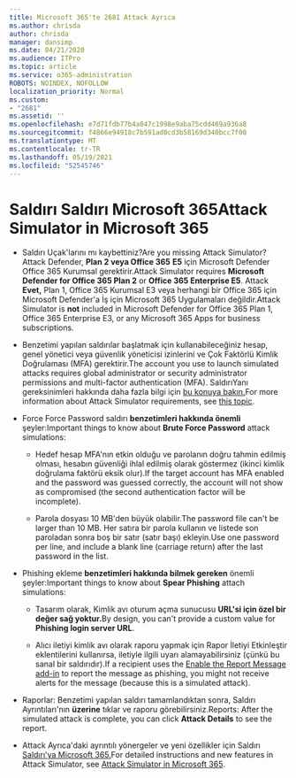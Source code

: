 ```yaml
---
title: Microsoft 365'te 2681 Attack Ayrıca
ms.author: chrisda
author: chrisda
manager: dansimp
ms.date: 04/21/2020
ms.audience: ITPro
ms.topic: article
ms.service: o365-administration
ROBOTS: NOINDEX, NOFOLLOW
localization_priority: Normal
ms.custom:
- "2681"
ms.assetid: ''
ms.openlocfilehash: e7d71fdb77b4a047c1998e9aba75cdd469a936a8
ms.sourcegitcommit: f4866e94918c7b591ad0cd3b58169d340bcc7f00
ms.translationtype: MT
ms.contentlocale: tr-TR
ms.lasthandoff: 05/19/2021
ms.locfileid: "52545746"
---
```

# <a name="attack-simulator-in-microsoft-365"></a><span data-ttu-id="2434c-102">Saldırı Saldırı Microsoft 365</span><span class="sxs-lookup"><span data-stu-id="2434c-102">Attack Simulator in Microsoft 365</span></span>

- <span data-ttu-id="2434c-103">Saldırı Uçak'larını mı kaybettiniz?</span><span class="sxs-lookup"><span data-stu-id="2434c-103">Are you missing Attack Simulator?</span></span> <span data-ttu-id="2434c-104">Attack Defender, **Plan 2 veya Office 365** **E5** için Microsoft Defender Office 365 Kurumsal gerektirir.</span><span class="sxs-lookup"><span data-stu-id="2434c-104">Attack Simulator requires **Microsoft Defender for Office 365 Plan 2** or **Office 365 Enterprise E5**.</span></span> <span data-ttu-id="2434c-105">Attack **Evet,** Plan 1, Office 365 Kurumsal E3 veya herhangi bir Office 365 için Microsoft Defender'a İş için Microsoft 365 Uygulamaları değildir.</span><span class="sxs-lookup"><span data-stu-id="2434c-105">Attack Simulator is **not** included in Microsoft Defender for Office 365 Plan 1, Office 365 Enterprise E3, or any Microsoft 365 Apps for business subscriptions.</span></span>

- <span data-ttu-id="2434c-106">Benzetimi yapılan saldırılar başlatmak için kullanabileceğiniz hesap, genel yönetici veya güvenlik yöneticisi izinlerini ve Çok Faktörlü Kimlik Doğrulaması (MFA) gerektirir.</span><span class="sxs-lookup"><span data-stu-id="2434c-106">The account you use to launch simulated attacks requires global administrator or security administrator permissions and multi-factor authentication (MFA).</span></span> <span data-ttu-id="2434c-107">SaldırıYanı gereksinimleri hakkında daha fazla bilgi için [bu konuya bakın.](/microsoft-365/security/office-365-security/attack-simulator)</span><span class="sxs-lookup"><span data-stu-id="2434c-107">For more information about Attack Simulator requirements, see [this topic](/microsoft-365/security/office-365-security/attack-simulator).</span></span>

- <span data-ttu-id="2434c-108">Force Force Password saldırı **benzetimleri hakkında önemli** şeyler:</span><span class="sxs-lookup"><span data-stu-id="2434c-108">Important things to know about **Brute Force Password** attack simulations:</span></span>

  - <span data-ttu-id="2434c-109">Hedef hesap MFA'nın etkin olduğu ve parolanın doğru tahmin edilmiş olması, hesabın güvenliği ihlal edilmiş olarak göstermez (ikinci kimlik doğrulama faktörü eksik olur).</span><span class="sxs-lookup"><span data-stu-id="2434c-109">If the target account has MFA enabled and the password was guessed correctly, the account will not show as compromised (the second authentication factor will be incomplete).</span></span>

  - <span data-ttu-id="2434c-110">Parola dosyası 10 MB'den büyük olabilir.</span><span class="sxs-lookup"><span data-stu-id="2434c-110">The password file can't be larger than 10 MB.</span></span> <span data-ttu-id="2434c-111">Her satıra bir parola kullanın ve listede son paroladan sonra boş bir satır (satır başı) ekleyin.</span><span class="sxs-lookup"><span data-stu-id="2434c-111">Use one password per line, and include a blank line (carriage return) after the last password in the list.</span></span>

- <span data-ttu-id="2434c-112">Phishing ekleme **benzetimleri hakkında bilmek gereken** önemli şeyler:</span><span class="sxs-lookup"><span data-stu-id="2434c-112">Important things to know about **Spear Phishing** attach simulations:</span></span>

  - <span data-ttu-id="2434c-113">Tasarım olarak, Kimlik avı oturum açma sunucusu **URL'si için özel bir değer sağ yoktur.**</span><span class="sxs-lookup"><span data-stu-id="2434c-113">By design, you can't provide a custom value for **Phishing login server URL**.</span></span>

  - <span data-ttu-id="2434c-114">Alıcı iletiyi [](/microsoft-365/security/office-365-security/enable-the-report-message-add-in) kimlik avı olarak raporu yapmak için Rapor İletiyi Etkinleştir eklentilerini kullanırsa, iletiyle ilgili uyarı alamayabilirsiniz (çünkü bu sanal bir saldırıdır).</span><span class="sxs-lookup"><span data-stu-id="2434c-114">If a recipient uses the [Enable the Report Message add-in](/microsoft-365/security/office-365-security/enable-the-report-message-add-in) to report the message as phishing, you might not receive alerts for the message (because this is a simulated attack).</span></span>

- <span data-ttu-id="2434c-115">Raporlar: Benzetimi yapılan saldırı tamamlandıktan sonra, Saldırı Ayrıntıları'nın **üzerine** tıklar ve raporu görebilirsiniz.</span><span class="sxs-lookup"><span data-stu-id="2434c-115">Reports: After the simulated attack is complete, you can click **Attack Details** to see the report.</span></span>

- <span data-ttu-id="2434c-116">Attack Ayrıca'daki ayrıntılı yönergeler ve yeni özellikler için Saldırı [Saldırı'ya Microsoft 365.](/microsoft-365/security/office-365-security/attack-simulator)</span><span class="sxs-lookup"><span data-stu-id="2434c-116">For detailed instructions and new features in Attack Simulator, see [Attack Simulator in Microsoft 365](/microsoft-365/security/office-365-security/attack-simulator).</span></span>
